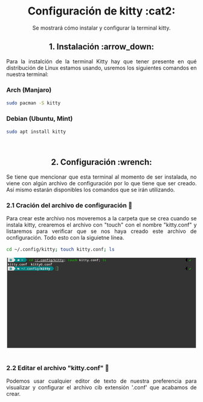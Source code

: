 <h1 align="center">Configuración de kitty :cat2:</h1>
<p align="center">Se mostrará cómo instalar y configurar la terminal kitty.</p>

<h2 align="center">1. Instalación :arrow_down:</h2>
<p align="justify">Para la instalción de la terminal Kitty hay que tener presente en qué distribución de Linux estamos usando, usremos los siguientes comandos en nuestra terminal:</p>

### Arch (Manjaro)
```bash
sudo pacman -S kitty
```
### Debian (Ubuntu, Mint)
```bash
sudo apt install kitty
```


<br>
<h2 align="center">2. Configuración :wrench:</h2>
<p align="justify">Se tiene que mencionar que esta terminal al momento de ser instalada, no viene con algún archivo de configuración por lo que tiene que ser creado. Así mismo estarán disponibles los comandos que se irán utilizando.</p>

### 2.1 Cración del archivo de configuración :page_facing_up:
<p align="justify">Para crear este archivo nos moveremos a la carpeta que se crea cuando se instala kitty, crearemos el archivo con "touch" con el nombre "kitty.conf" y listaremos para verificar que se nos haya creado este archivo de ocnfiguración. Todo esto con la siguietne línea.</p>

```bash
cd ~/.config/kitty; touch kitty.conf; ls
```
<div align="center">
    <img src="img/creacionDeConf.png" alt="Creación de archivo kitty.conf" width=500>
</div>

<br>

### 2.2 Editar el archivo "kitty.conf" :pencil:
<p align="justify">Podemos usar cualquier editor de texto de nuestra preferencia para visualizar y configurar el archivo cib extensión '.conf' que acabamos de crear.</p>

